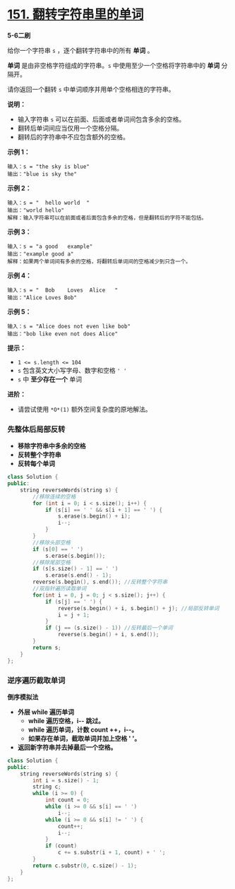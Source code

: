# [151. 翻转字符串里的单词](https://leetcode-cn.com/problems/reverse-words-in-a-string/)

**5-6二刷**

给你一个字符串 `s` ，逐个翻转字符串中的所有 **单词** 。

**单词** 是由非空格字符组成的字符串。`s` 中使用至少一个空格将字符串中的 **单词** 分隔开。

请你返回一个翻转 `s` 中单词顺序并用单个空格相连的字符串。

**说明：**

- 输入字符串 `s` 可以在前面、后面或者单词间包含多余的空格。
- 翻转后单词间应当仅用一个空格分隔。
- 翻转后的字符串中不应包含额外的空格。

**示例 1：**

```
输入：s = "the sky is blue"
输出："blue is sky the"
```

**示例 2：**

```
输入：s = "  hello world  "
输出："world hello"
解释：输入字符串可以在前面或者后面包含多余的空格，但是翻转后的字符不能包括。
```

**示例 3：**

```
输入：s = "a good   example"
输出："example good a"
解释：如果两个单词间有多余的空格，将翻转后单词间的空格减少到只含一个。
```

**示例 4：**

```
输入：s = "  Bob    Loves  Alice   "
输出："Alice Loves Bob"
```

**示例 5：**

```
输入：s = "Alice does not even like bob"
输出："bob like even not does Alice"
```

**提示：**

- `1 <= s.length <= 104`
- `s` 包含英文大小写字母、数字和空格 `' '`
- `s` 中 **至少存在一个** 单词

**进阶：**

- 请尝试使用 `*O*(1)` 额外空间复杂度的原地解法。

### 先整体后局部反转

- **移除字符串中多余的空格**
- **反转整个字符串**
- **反转每个单词**

```c++
class Solution {
public:
    string reverseWords(string s) {
        //移除连续的空格
        for (int i = 0; i < s.size(); i++) {
            if (s[i] == ' ' && s[i + 1] == ' ') {
                s.erase(s.begin() + i);
                i--;
            }
        }
        //移除头部空格
        if (s[0] == ' ')
            s.erase(s.begin());
        //移除尾部空格
        if (s[s.size() - 1] == ' ')
            s.erase(s.end() - 1);
        reverse(s.begin(), s.end()); //反转整个字符串
        //双指针遍历读取单词
        for(int i = 0, j = 0; j < s.size(); j++) {
            if (s[j] == ' ') {
                reverse(s.begin() + i, s.begin() + j); //局部反转单词
                i = j + 1;
            }
            if (j == (s.size() - 1)) //反转最后一个单词
                reverse(s.begin() + i, s.end());
        }
        return s;
    }
};
```

### 逆序遍历截取单词

**倒序模拟法**

- **外层 while 遍历单词**
  - **while 遍历空格，i-- 跳过。**
  - **while 遍历单词，计数 count ++，i--。**
  - **如果存在单词，截取单词并加上空格 ' '。**
- **返回新字符串并去掉最后一个空格。**

```c++
class Solution {
public:
    string reverseWords(string s) {
        int i = s.size() - 1;
        string c;
        while (i >= 0) {
            int count = 0;
            while (i >= 0 && s[i] == ' ')
                i--;
            while (i >= 0 && s[i] != ' ') {
                count++;
                i--;
            }
            if (count)
                c += s.substr(i + 1, count) + ' ';
        }
        return c.substr(0, c.size() - 1);
    }
};
```

